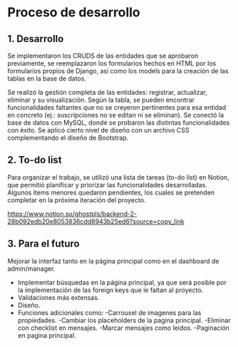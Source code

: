# Proceso de desarrollo

## 1. Desarrollo
Se implementaron los CRUDS de las entidades que se aprobaron previamente, se reemplazaron los formularios hechos en HTML por los formularios propios de Django, así como los models para la creación de las tablas en la base de datos. 

Se realizó la gestión completa de las entidades: registrar, actualizar, eliminar y su visualización. Según la tabla, se pueden encontrar funcionalidades faltantes que no se creyeron pertinentes para esa entidad en concreto (ej.: suscripciones no se editan ni se eliminan).
Se conectó la base de datos con MySQL, donde se probaron las distintas funcionalidades con éxito. 
Se aplicó cierto nivel de diseño con un archivo CSS complementando el diseño de Bootstrap.

## 2. To-do list
Para organizar el trabajo, se utilizó una lista de tareas (to-do list) en Notion, que permitió planificar y priorizar las funcionalidades desarrolladas. Algunos ítems menores quedaron pendientes, los cuales se pretenden completar en la próxima iteración del proyecto.

https://www.notion.so/ghostpls/backend-2-28b092edb20e8053836cdd8943b25ed6?source=copy_link

## 3. Para el futuro
Mejorar la interfaz tanto en la página principal como en el dashboard de admin/manager.
- Implementar búsquedas en la página principal, ya que será posible por la implementación de las foreign keys que le faltan al proyecto. 
- Validaciones más extensas.
- Diseño.
- Funciones adicionales como:
    -Carrousel de imagenes para las propiedades.
    -Cambiar los placeholders de la pagina principal.
    -Eliminar con checklist en mensajes.
    -Marcar mensajes como leidos.
    -Paginación en pagina principal.